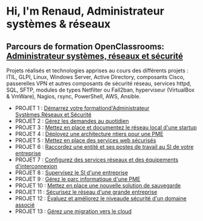 # Hi, I'm Renaud, Administrateur systèmes & réseaux  

## Parcours de formation OpenClassrooms: [Administrateur systèmes, réseaux et sécurité](https://openclassrooms.com/fr/paths/734-administrateur-systemes-reseaux-et-securite)

Projets réalisés et technologies apprises au cours des différents projets : ITIL, GLPI, Linux, Windows Server, Active Directory, composants Cisco, passerelles VPN et autres composants de sécurité réseau, services httpd, SQL, SFTP, modules de types Netfilter ou Fail2ban, hyperviseur (VirtualBox & VmWare), Nagios, rsync,  PowerShell, AWS, Ansible.

- PROJET 1 : [Démarrez votre formationd'Administrateur Systèmes,Réseaux et Sécurité](./OC_AdminSystèmesRéseauxSécurité/P01/README.md)
- PROJET 2 : [Gérez les demandes au quotidien](./OC_AdminSystèmesRéseauxSécurité/P02/README.md)
- PROJET 3 : [Mettez en place et documentez le réseau local d'une startup](./OC_AdminSystèmesRéseauxSécurité/P03/README.md)
- PROJET 4 : [Déployez une architecture ntiers pour une PME](./OC_AdminSystèmesRéseauxSécurité/P04/README.md)
- PROJET 5 : [Mettez en place des services web sécurisés](./OC_AdminSystèmesRéseauxSécurité/P05/README.md)
- PROJET 6 : [Raccordez une entité et ses postes de travail au SI de votre entreprise](./OC_AdminSystèmesRéseauxSécurité/P06/README.md)
- PROJET 7 : [Configurez des services réseaux et des équipements d'interconnexion](./OC_AdminSystèmesRéseauxSécurité/P07/README.md)
- PROJET 8 : [Supervisez le SI d'une entreprise](./OC_AdminSystèmesRéseauxSécurité/P08/README.md)
- PROJET 9 : [Gérez le parc informatique d'une PME](./OC_AdminSystèmesRéseauxSécurité/P09/README.md)
- PROJET 10 : [Mettez en place une nouvelle solution de sauvegarde](./OC_AdminSystèmesRéseauxSécurité/P10/README.md)
- PROJET 11 : [Sécurisez le réseau d'une grande entreprise](./OC_AdminSystèmesRéseauxSécurité/P11/README.md)
- PROJET 12 : [Évaluez et améliorez le niveaude sécurité d'un domaine associé](./OC_AdminSystèmesRéseauxSécurité/P12/README.md)
- PROJET 13 : [Gérez une migration vers le cloud](./OC_AdminSystèmesRéseauxSécurité/P13/README.md)
